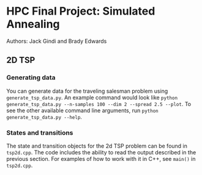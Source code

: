# HPC Final Project: Simulated Annealing
Authors: Jack Gindi and Brady Edwards

## 2D TSP

### Generating data
You can generate data for the traveling salesman problem using `generate_tsp_data.py`. An example command would look like `python generate_tsp_data.py --n-samples 100 --dim 2 --spread 2.5 --plot`. To see the other available command line arguments, run `python generate_tsp_data.py --help`.

### States and transitions
The state and transition objects for the 2d TSP problem can be found in `tsp2d.cpp`. The code includes the ability to read the output described in the previous section. For examples of how to work with it in C++, see `main()` in `tsp2d.cpp`.